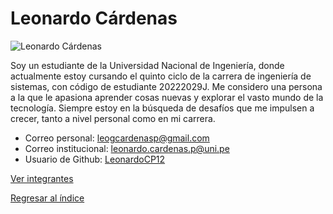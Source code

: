 # Leonardo Cárdenas

![Leonardo Cárdenas](Cárdenas.jfif)

Soy un estudiante de la Universidad Nacional de Ingeniería, donde actualmente estoy cursando el quinto ciclo de la carrera de ingeniería de sistemas, con código de estudiante 20222029J. Me considero una persona a la que le apasiona aprender cosas nuevas y explorar el vasto mundo de la tecnología. Siempre estoy en la búsqueda de desafíos que me impulsen a crecer, tanto a nivel personal como en mi carrera.

- Correo personal: leogcardenasp@gmail.com
- Correo institucional: leonardo.cardenas.p@uni.pe
- Usuario de Github: [LeonardoCP12](https://github.com/LeonardoCP12)

[Ver integrantes](../integrantes.md)

[Regresar al índice](../../README.md)
